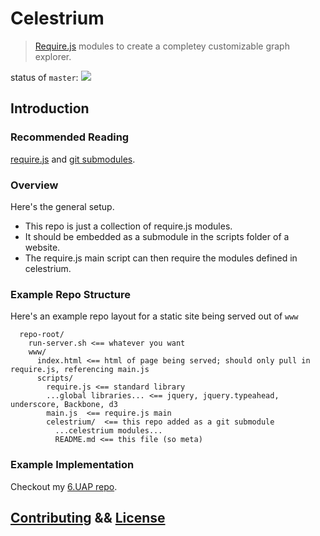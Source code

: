 Celestrium
==========

> [Require.js](http://requirejs.org/) modules to create a completey customizable graph explorer.

status of `master`: <img src="https://travis-ci.org/jdhenke/celestrium.png?branch=master">

## Introduction

### Recommended Reading
[require.js](http://requirejs.org/) and [git submodules](http://git-scm.com/book/en/Git-Tools-Submodules).

### Overview

Here's the general setup.

  - This repo is just a collection of require.js modules.
  - It should be embedded as a submodule in the scripts folder of a website.
  - The require.js main script can then require the modules defined in celestrium.

### Example Repo Structure
Here's an example repo layout for a static site being served out of `www`

      repo-root/
        run-server.sh <== whatever you want
        www/
          index.html <== html of page being served; should only pull in require.js, referencing main.js
          scripts/
            require.js <== standard library
            ...global libraries... <== jquery, jquery.typeahead, underscore, Backbone, d3
            main.js  <== require.js main
            celestrium/  <== this repo added as a git submodule
              ...celestrium modules...
              README.md <== this file (so meta)
### Example Implementation

Checkout my [6.UAP repo](https://github.com/jdhenke/uap).

## [Contributing](./CONTRIBUTING.md) && [License](./LICENSE)
